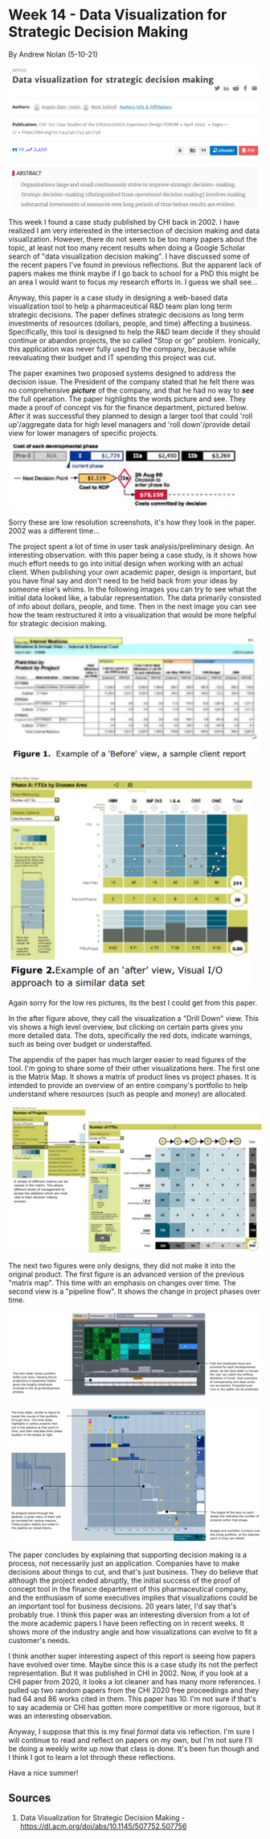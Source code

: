 Week 14 - Data Visualization for Strategic Decision Making
===
By Andrew Nolan (5-10-21)

![The abstract of the paper](./images/week14/abstract.PNG)

This week I found a case study published by CHI back in 2002. I have realized I am very interested in the intersection of decision making and data visualization. However, there do not seem to be too many papers about the topic, at least not too many recent results when doing a Google Scholar search of "data visualization decision making". I have discussed some of the recent papers I've found in previous reflections. But the apparent lack of papers makes me think maybe if I go back to school for a PhD this might be an area I would want to focus my research efforts in. I guess we shall see...

Anyway, this paper is a case study in designing a web-based data visualization tool to help a pharmaceutical R&D team plan long term strategic decisions. The paper defines strategic decisions as long term investments of resources (dollars, people, and time) affecting a business. Specifically, this tool is designed to help the R&D team decide if they should continue or abandon projects, the so called "Stop or go" problem. Ironically, this application was never fully used by the company, because while reevaluating their budget and IT spending this project was cut.

The paper examines two proposed systems designed to address the decision issue. The President of the company stated that he felt there was no comprehensive ***picture*** of the company, and that he had no way to ***see*** the full operation. The paper highlights the words picture and see. They made a proof of concept vis for the finance department, pictured below. After it was successful they planned to design a larger tool that could 'roll up'/aggregate data for high level managers and 'roll down'/provide detail view for lower managers of specific projects.

![The initial finance proof of concept](./images/week14/proofofconcept.PNG)

Sorry these are low resolution screenshots, it's how they look in the paper. 2002 was a different time...

The project spent a lot of time in user task analysis/preliminary design. An interesting observation. with this paper being a case study, is it shows how much effort needs to go into initial design when working with an actual client. When publishing your own academic paper, design is important, but you have final say and don't need to be held back from your ideas by someone else's whims. In the following images you can try to see what the initial data looked like, a tabular representation. The data primarily consisted of info about dollars, people, and time. Then in the next image you can see how the team restructured it into a visualization that would be more helpful for strategic decision making.

![What the client's data initially looked like](./images/week14/before.PNG)

![What the client's data looked like in the visualization the team designed](./images/week14/after.PNG)

Again sorry for the low res pictures, its the best I could get from this paper.

In the after figure above, they call the visualization a "Drill Down" view. This vis shows a high level overview, but clicking on certain parts gives you more detailed data. The dots, specifically the red dots, indicate warnings, such as being over budget or understaffed.

The appendix of the paper has much larger easier to read figures of the tool. I'm going to share some of their other visualizations here. The first one is the Matrix Map. It shows a matrix of product lines vs project phases. It is intended to provide an overview of an entire company's portfolio to help understand where resources (such as people and money) are allocated.

![The matrix map view](./images/week14/figure6.PNG)

The next two figures were only designs, they did not make it into the original product. The first figure is an advanced version of the previous "matrix map". This time with an emphasis on changes over time. The second view is a "pipeline flow". It shows the change in project phases over time.

![The advanced matrix map](./images/week14/figure7.PNG)

![The pipeline flow](./images/week14/figure8.PNG)

The paper concludes by explaining that supporting decision making is a process, not necessarily  just an application. Companies have to make decisions about things to cut, and that's just business. They do believe that although the project ended abruptly, the initial success of the proof of concept tool in the finance department of this pharmaceutical company, and the enthusiasm of some executives implies that visualizations could be an important tool for business decisions. 20 years later, I'd say that's probably true. I think this paper was an interesting diversion from a lot of the more academic papers I have been reflecting on in recent weeks. It shows more of the industry angle and how visualizations can evolve to fit a customer's needs.

I think another super interesting aspect of this report is seeing how papers have evolved over time. Maybe since this is a case study its not the perfect representation. But it was published in CHI in 2002. Now, if you look at a CHI paper from 2020, it looks a lot cleaner and has many more references. I pulled up two random papers from the CHI 2020 free proceedings and they had 64 and 86 works cited in them. This paper has 10. I'm not sure if that's to say academia or CHI has gotten more competitive or more rigorous, but it was an interesting observation.

Anyway, I suppose that this is my final *formal* data vis reflection. I'm sure I will continue to read and reflect on papers on my own, but I'm not sure I'll be doing a weekly write up now that class is done. It's been fun though and I think I got to learn a lot through these reflections.

Have a nice summer!

Sources
---
1. Data Visualization for Strategic Decision Making - https://dl.acm.org/doi/abs/10.1145/507752.507756